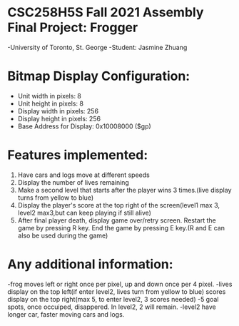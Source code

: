 
 # CSC258H5S Fall 2021 Assembly Final Project: Frogger
 -University of Toronto, St. George
 -Student: Jasmine Zhuang

# Bitmap Display Configuration:
 - Unit width in pixels: 8
 - Unit height in pixels: 8
 - Display width in pixels: 256
 - Display height in pixels: 256
 - Base Address for Display: 0x10008000 ($gp)
# Features implemented:
 1. Have cars and logs move at different speeds
 2. Display the number of lives remaining
 3. Make a second level that starts after the player wins 3 times.(live display turns from yellow to blue)
 4. Display the player's score at the top right of the screen(level1 max 3, level2 max3,but can keep playing if still alive)
 5. After final player death, display game over/retry screen. Restart the game by pressing R key. End the game by pressing E key.(R and E can also be used during the game)
# Any additional information:
 -frog moves left or right once per pixel, up and down once per 4 pixel.
 -lives display on the top left(if enter level2, lives turn from yellow to blue)
 scores display on the top right(max 5, to enter level2, 3 scores needed)
 -5 goal spots, once occuiped, disappered. In level2, 2 will remain.
 -level2 have longer car, faster moving cars and logs.
